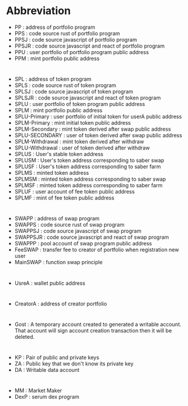 
# Abbreviation 

* PP : address of portfolio program
* PPS : code source rust of portfolio program
* PPSJ : code source javascript of portfolio program 
* PPSJR : code source javascript and react of portfolio program 
* PPU : user portfolio of portfolio program public address 
* PPM : mint portfolio public address 
#
* SPL : address of token program 
* SPLS : code source  rust of token program
* SPLSJ : code source javascript of token program
* SPLSJR : code source javascript and react  of token program
* SPLU : user portfolio of token program public address 
* SPLM : mint portfolio public address 
* SPLU-Primary : user portfolio of initial token for userA public address
* SPLM-Primary : mint initial token public address
* SPLM-Secondary : mint token derived after swap public address
* SPLU-SECONDARY : user of token derived after swap public address
* SPLM-Withdrawal : mint token derived after withdraw
* SPLU-Withdrawal : user of token derived after withdraw
* SPLUS : User's stable token address 
* SPLUSM : User's  token address corresponding to saber swap 
* SPLUSF : User's  token address corresponding to saber farm
* SPLMS : minted token address 
* SPLMSM : minted  token address corresponding to saber swap 
* SPLMSF : minted  token address corresponding to saber farm 
* SPLUF : user  account of fee token public address
* SPLMF : mint of fee token public address
#
* SWAPP : address of swap program
* SWAPPS : code source rust of swap program 
* SWAPPSJ : code source javascript of swap program 
* SWAPPSJR : code source javascript and react of swap program 
* SWAPPP : pool account of swap program public address
* FeeSWAP : transfer fee to creator of portfolio when registration new user
* MainSWAP : function swap principle
#
* UsreA : wallet public address 
#
* CreatorA : address of creator portfolio 
#
* Gost : A temporary account created to generated a writable account. That account will sign account creation transaction then it will be deleted.
#
* KP : Pair of public and private keys
* ZA : Public key that we don't know its private key
* DA : Writable data account

#
* MM : Market Maker
* DexP : serum dex program

